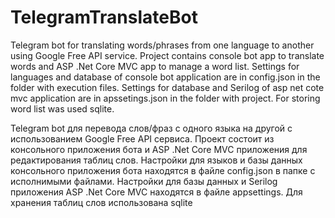 # TelegramTranslateBot
Telegram bot for translating words/phrases from one language to another using Google Free API service. 
Project contains console bot app to translate words and ASP .Net Core MVC app to manage a word list.
Settings for languages and database of console bot application are in config.json in the folder with execution files.
Settings for database and Serilog of asp net cote mvc application are in apssetings.json in the folder with project.
For storing word list was used sqlite.

Telegram bot для перевода слов/фраз с одного языка на другой с использованием Google Free API сервиса. Проект состоит из консольного приложения бота и ASP .Net Core MVC приложения для редактирования таблиц слов. 
Настройки для языков и базы данных консольного приложения бота находятся в файле config.json в папке с исполнимыми файлами.
Настройки для базы данных и Serilog приложения ASP .Net Core MVC находятся в файле appsettings.
Для хранения таблиц слов использована sqlite
